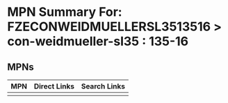 



# MPN Summary For: FZECONWEIDMUELLERSL3513516 > con-weidmueller-sl35 : 135-16

## MPNs
  

|MPN|Direct Links|Search Links|
| :--- | :--- | :--- |
||||
